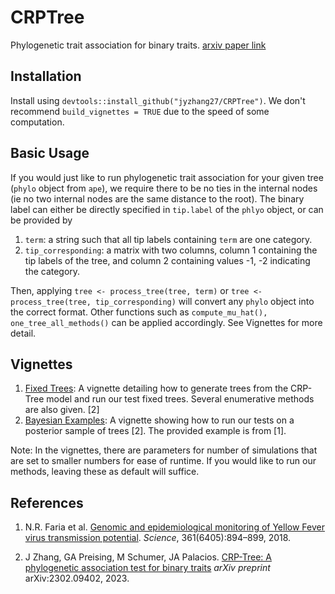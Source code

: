 # CRPTree
Phylogenetic trait association for binary traits. [arxiv paper link](https://arxiv.org/abs/2302.09402)

## Installation

Install using `devtools::install_github("jyzhang27/CRPTree")`. We don't recommend `build_vignettes = TRUE` due to the speed of some computation. 

## Basic Usage

If you would just like to run phylogenetic trait association for your given tree (`phylo` object from `ape`), we require there to be no ties in the internal nodes (ie no two internal nodes are the same distance to the root). The binary label can either be directly specified in `tip.label` of the `phlyo` object, or can be provided by 
1. `term`: a string such that all tip labels containing `term` are one category.
2. `tip_corresponding`: a matrix with two columns, column 1 containing the tip labels of the tree, and column 2 containing values -1, -2 indicating the category. 

Then, applying `tree <- process_tree(tree, term)` or `tree <- process_tree(tree, tip_corresponding)` will convert any `phylo` object into the correct format. Other functions such as `compute_mu_hat(), one_tree_all_methods()` can be applied accordingly. See Vignettes for more detail. 

## Vignettes

1. [Fixed Trees](https://github.com/jyzhang27/CRPTree/blob/main/vignettes/crp_tree.Rmd): A vignette detailing how to generate trees from the CRP-Tree model and run our test fixed trees. Several enumerative methods are also given. [2]
2. [Bayesian Examples](https://github.com/jyzhang27/CRPTree/blob/main/vignettes/Bayesian.Rmd): A vignette showing how to run our tests on a posterior sample of trees [2]. The provided example is from [1]. 

Note: In the vignettes, there are parameters for number of simulations that are set to smaller numbers for ease of runtime. If you would like to run our methods, leaving these as default will suffice. 

## References 

1. N.R. Faria et al.
[Genomic and epidemiological monitoring of Yellow Fever virus transmission potential](https://www.science.org/doi/10.1126/science.aat7115).
*Science*, 361(6405):894–899, 2018.

2. J Zhang, GA Preising, M Schumer, JA Palacios. [CRP-Tree: A phylogenetic association test for binary traits](https://arxiv.org/abs/2302.09402)
 *arXiv preprint* arXiv:2302.09402, 2023.
